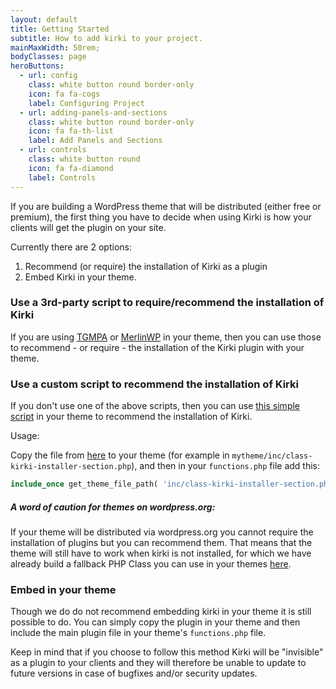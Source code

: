 ```yaml
---
layout: default
title: Getting Started
subtitle: How to add kirki to your project.
mainMaxWidth: 50rem;
bodyClasses: page
heroButtons:
  - url: config
    class: white button round border-only
    icon: fa fa-cogs
    label: Configuring Project
  - url: adding-panels-and-sections
    class: white button round border-only
    icon: fa fa-th-list
    label: Add Panels and Sections
  - url: controls
    class: white button round
    icon: fa fa-diamond
    label: Controls
---
```


If you are building a WordPress theme that will be distributed (either free or premium), the first thing you have to decide when using Kirki is how your clients will get the plugin on your site.

Currently there are 2 options:

1. Recommend (or require) the installation of Kirki as a plugin
2. Embed Kirki in your theme.

### Use a 3rd-party script to require/recommend the installation of Kirki

If you are using [TGMPA](http://tgmpluginactivation.com/) or [MerlinWP](https://merlinwp.com/) in your theme, then you can use those to recommend - or require - the installation of the Kirki plugin with your theme.

### Use a custom script to recommend the installation of Kirki

If you don't use one of the above scripts, then you can use [this simple script](https://github.com/aristath/kirki/tree/master/docs/files/recommend-kirki.php) in your theme to recommend the installation of Kirki.

Usage:

Copy the file from [here](https://github.com/aristath/kirki/tree/master/docs/files/recommend-kirki.php) to your theme (for example in `mytheme/inc/class-kirki-installer-section.php`), and then in your `functions.php` file add this:

```php
include_once get_theme_file_path( 'inc/class-kirki-installer-section.php' );
```

<div class="callout warning ribbon-full">
    <h5>A word of caution for themes on wordpress.org:</h5>
    <p>If your theme will be distributed via wordpress.org you cannot require the installation of plugins but you can recommend them. That means that the theme will still have to work when kirki is not installed, for which we have already build a fallback PHP Class you can use in your themes <a href="https://github.com/aristath/kirki/tree/master/docs/files/class-my-theme-kirki.php">here</a>.</p>
</div>

### Embed in your theme

Though we do do not recommend embedding kirki in your theme it is still possible to do. You can simply copy the plugin in your theme and then include the main plugin file in your theme's `functions.php` file.

Keep in mind that if you choose to follow this method Kirki will be "invisible" as a plugin to your clients and they will therefore be unable to update to future versions in case of bugfixes and/or security updates.
